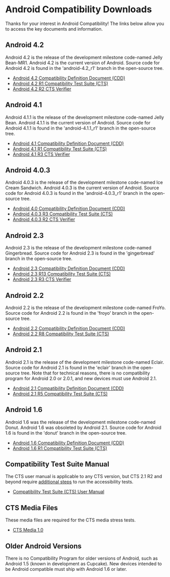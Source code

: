 <!--
   Copyright 2010 The Android Open Source Project 

   Licensed under the Apache License, Version 2.0 (the "License"); 
   you may not use this file except in compliance with the License.
   You may obtain a copy of the License at

       http://www.apache.org/licenses/LICENSE-2.0

   Unless required by applicable law or agreed to in writing, software
   distributed under the License is distributed on an "AS IS" BASIS,
   WITHOUT WARRANTIES OR CONDITIONS OF ANY KIND, either express or implied.
   See the License for the specific language governing permissions and
   limitations under the License.
-->

# Android Compatibility Downloads #

Thanks for your interest in Android Compatibility! The links below allow
you to access the key documents and information.

## Android 4.2 ##

Android 4.2 is the release of the development milestone code-named
Jelly Bean-MR1. Android 4.2 is the current version of Android. Source code for
Android 4.2 is found in the 'android-4.2_r1' branch in the open-source tree.

- [Android 4.2 Compatibility Definition Document (CDD)](4.2/android-4.2-cdd.pdf)
- [Android 4.2 R1 Compatibility Test Suite (CTS)](https://dl.google.com/dl/android/cts/android-cts-4.2_r1-linux_x86-arm.zip)
- [Android 4.2 R2 CTS Verifier](https://dl.google.com/dl/android/cts/android-cts-verifier-4.2_r2-linux_x86-arm.zip)

## Android 4.1 ##

Android 4.1.1 is the release of the development milestone code-named
Jelly Bean. Android 4.1.1 is the current version of Android. Source code for
Android 4.1.1 is found in the 'android-4.1.1_r1' branch in the open-source tree.

- [Android 4.1 Compatibility Definition Document (CDD)](4.1/android-4.1-cdd.pdf)
- [Android 4.1 R1 Compatibility Test Suite (CTS)](https://dl.google.com/dl/android/cts/android-cts-4.1_r1-linux_x86-arm.zip)
- [Android 4.1 R3 CTS Verifier](https://dl.google.com/dl/android/cts/android-cts-verifier-4.1_r3-linux_x86-arm.zip)


## Android 4.0.3 ##

Android 4.0.3 is the release of the development milestone code-named
Ice Cream Sandwich. Android 4.0.3 is the current version of Android. Source code for
Android 4.0.3 is found in the 'android-4.0.3_r1' branch in the open-source tree.

- [Android 4.0 Compatibility Definition Document (CDD)](4.0/android-4.0-cdd.pdf)
- [Android 4.0.3 R3 Compatibility Test Suite (CTS)](https://dl.google.com/dl/android/cts/android-cts-4.0.3_r3-linux_x86-arm.zip)
- [Android 4.0.3 R2 CTS Verifier](https://dl.google.com/dl/android/cts/android-cts-verifier-4.0.3_r2-linux_x86-arm.zip)

## Android 2.3 ##

Android 2.3 is the release of the development milestone code-named
Gingerbread. Source code for Android 2.3 is found in the 'gingerbread' branch in 
the open-source tree.

- [Android 2.3 Compatibility Definition Document (CDD)](2.3/android-2.3.3-cdd.pdf)
- [Android 2.3 R13 Compatibility Test Suite (CTS)](https://dl.google.com/dl/android/cts/android-cts-2.3_r13-linux_x86-arm.zip)
- [Android 2.3 R3 CTS Verifier](https://dl.google.com/dl/android/cts/android-cts-verifier-2.3_r3-linux_x86-armv5.zip)

## Android 2.2 ##

Android 2.2 is the release of the development milestone code-named
FroYo. Source code for Android 2.2 is found in the 'froyo' branch in the
open-source tree.

- [Android 2.2 Compatibility Definition Document (CDD)](2.2/android-2.2-cdd.pdf)
- [Android 2.2 R8 Compatibility Test Suite (CTS)](https://dl.google.com/dl/android/cts/android-cts-2.2_r8-linux_x86-arm.zip)

## Android 2.1 ##

Android 2.1 is the release of the development milestone code-named
Eclair. Source code for Android 2.1 is found in the 'eclair' branch in the
open-source tree. Note that for technical reasons, there is no compatibility
program for Android 2.0 or 2.0.1, and new devices must use Android 2.1.

- [Android 2.1 Compatibility Definition Document (CDD)](2.1/android-2.1-cdd.pdf)
- [Android 2.1 R5 Compatibility Test Suite (CTS)](https://dl.google.com/dl/android/cts/android-cts-2.1_r5-x86.zip)

## Android 1.6 ##

Android 1.6 was the release of the development milestone code-named Donut.
Android 1.6 was obsoleted by Android 2.1. Source code for Android 1.6 is found
in the 'donut' branch in the open-source tree.

- [Android 1.6 Compatibility Definition Document (CDD)](1.6/android-1.6-cdd.pdf)
- [Android 1.6 R1 Compatibility Test Suite (CTS)](https://dl.google.com/dl/android/cts/android-cts-1.6_r1-x86.zip)

## Compatibility Test Suite Manual ##

The CTS user manual is applicable to any CTS version, but CTS 2.1 R2 and
beyond require [additional steps](cts-intro.html) to run the accessibility tests.

- [Compatibility Test Suite (CTS) User Manual](android-cts-manual-r6.pdf)

## CTS Media Files ##
These media files are required for the CTS media stress tests.

- [CTS Media 1.0](https://dl.google.com/dl/android/cts/android-cts-media-1.0.zip)

## Older Android Versions ##

There is no Compatibility Program for older versions of Android, such as Android
1.5 (known in development as Cupcake). New devices intended to be Android
compatible must ship with Android 1.6 or later.
